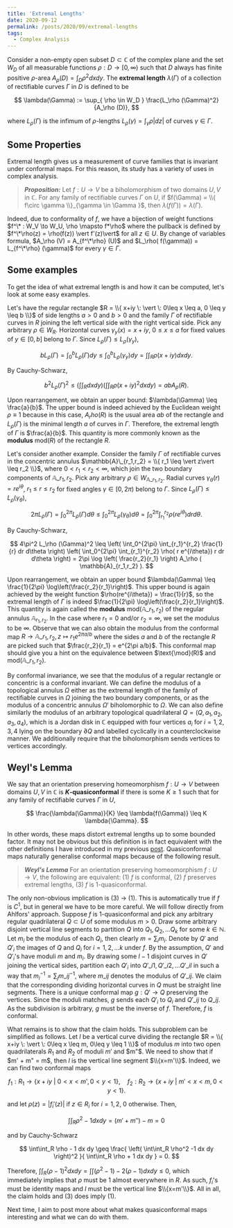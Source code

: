 ```yaml
---
title: 'Extremal Lengths'
date: 2020-09-12
permalink: /posts/2020/09/extremal-lengths
tags:
  - Complex Analysis
---
```


Consider a non-empty open subset $D \subset \mathbb{C}$ of the complex plane and the set $W_D$ of all measurable functions $\rho : D \to [0,\infty)$ such that $D$ always has finite positive $\rho$-area $A_\rho (D) = \int_D \rho^2 dx dy$. The **extremal length** $\lambda(\Gamma)$ of a collection of rectifiable curves $\Gamma$ in $D$ is defined to be

$$
\lambda(\Gamma) := \sup_{ \rho \in W_D } \frac{L_\rho (\Gamma)^2}{A_\rho (D)},
$$

where $L_{\rho} (\Gamma)$ is the infimum of $\rho$-lengths $L_\rho (\gamma) = \int_\gamma \rho \vert dz\vert$ of curves $\gamma \in \Gamma$.

## Some Properties

Extremal length gives us a measurement of curve families that is invariant under conformal maps. For this reason, its study has a variety of uses in complex analysis.

> **_Proposition:_** Let $f: U \to V$ be a biholomorphism of two domains $U, V$ in $\mathbb{C}$. For any family of rectifiable curves $\Gamma$ on $U$, if $f(\Gamma) = \\{ f\circ \gamma \\}_{\gamma \in \Gamma }$, then $\lambda( f(\Gamma) ) = \lambda( \Gamma)$.

Indeed, due to conformality of $f$, we have a bijection of weight functions $f^\* : W_V \to W_U, \rho \mapsto f*\rho$ where the pullback is defined by $f^\*\rho(z) = \rho(f(z)) \vert f'(z)\vert$ for all $z \in U$. By change of variables formula, $A_\rho (V) = A_{f^\*\rho} (U)$ and $L_\rho( f(\gamma)) = L_{f^\*\rho} (\gamma)$ for every $\gamma \in \Gamma$.

## Some examples

To get the idea of what extremal length is and how it can be computed, let's look at some easy examples.

Let's have the regular rectangle $R = \\{ x+iy \: \vert \: 0\leq x \leq a, 0 \leq y \leq b \\}$ of side lengths $a>0$ and $b > 0$ and the family $\Gamma$ of rectifiable curves in $R$ joining the left vertical side with the right vertical side. Pick any arbitrary $\rho \in W_R$. Horizontal curves $\gamma_y(x) = x+iy$, $0 \leq x\leq a$ for fixed values of $y \in [0,b]$ belong to $\Gamma$. Since $L_{\rho} (\Gamma) \leq L_\rho (\gamma_y)$,

$$
b L_\rho (\Gamma) = \int_0^b L_\rho (\Gamma) dy \leq \int_0^b L_\rho (\gamma_y) dy = \int \int_R \rho(x+iy) dx dy.
$$

By Cauchy-Schwarz,

$$
b^2 L_\rho (\Gamma)^2 \leq \left( \int\int_R dx dy \right) \left( \int\int_R \rho(x+iy)^2 dx dy\right) = ab A_\rho (R).
$$

Upon rearrangement, we obtain an upper bound: $\lambda(\Gamma) \leq \frac{a}{b}$. The upper bound is indeed achieved by the Euclidean weight $\rho \equiv 1$ because in this case, $A_rho(R)$ is the usual area $ab$ of the rectangle and $L_\rho (\Gamma)$ is the minimal length $a$ of curves in $\Gamma$. Therefore, the extremal length of $\Gamma$ is $\frac{a}{b}$. This quantity is more commonly known as the **modulus** $\text{mod}(R)$ of the rectangle $R$.

Let's consider another example. Consider the family $\Gamma$ of rectifiable curves in the concentric annulus $\mathbb{A}\_{r_1,r_2} = \\{ r_1 \leq \vert z\vert \leq r_2 \\}$, where $0<r_1<r_2<\infty$, which join the two boundary components of $\mathbb{A}\_{r_1,r_2}$. Pick any arbitrary $\rho \in W_{\mathbb{A}\_{r_1,r_2}}$. Radial curves $\gamma_\theta(r) = re^{i\theta}$, $r_1 \leq r \leq r_2$ for fixed angles $\gamma \in [0,2\pi)$ belong to $\Gamma$. Since $L_{\rho} (\Gamma) \leq L_\rho (\gamma_\theta)$,

$$
2\pi L_\rho(\Gamma) = \int_0^{2\pi} L_\rho(\Gamma) d\theta \leq \int_0^{2\pi} L_\rho(\gamma_\theta) d\theta = \int_0^{2\pi} \int_{r_1}^{r_2} \rho(re^{i\theta}) dr d\theta.
$$

By Cauchy-Schwarz,

$$
4\pi^2 L_\rho (\Gamma)^2 \leq \left( \int_0^{2\pi} \int_{r_1}^{r_2} \frac{1}{r} dr d\theta \right) \left( \int_0^{2\pi} \int_{r_1}^{r_2} \rho( r e^{i\theta}) r dr d\theta \right) = 2\pi \log \left( \frac{r_2}{r_1} \right) A_\rho ( \mathbb{A}_{r_1,r_2} ).
$$

Upon rearrangement, we obtain an upper bound $\lambda(\Gamma) \leq \frac{1}{2\pi} \log\left(\frac{r_2}{r_1}\right)$. This upper bound is again achieved by the weight function $\rho(re^{i\theta}) = \frac{1}{r}$, so the extremal length of $\Gamma$ is indeed $\frac{1}{2\pi} \log\left(\frac{r_2}{r_1}\right)$. This quantity is again called the **modulus** $\text{mod}(\mathbb{A}\_{r_1,r_2})$ of the regular annulus $\mathbb{A}_{r_1,r_2}$. In the case where $r_1 = 0$ and/or $r_2 = \infty$, we set the modulus to be $\infty$. Observe that we can also obtain the modulus from the conformal map $R \to \mathbb{A}\_{r_1,r_2}, z \mapsto r_1 e^{2\pi a/b}$ where the sides $a$ and $b$ of the rectangle $R$ are picked such that $\frac{r_2}{r_1} = e^{2\pi a/b}$. This conformal map should give you a hint on the equivalence between $\text{\mod}(R)$ and $\text{mod}(\mathbb{A}\_{r_1,r_2})$.

By conformal invariance, we see that the modulus of a regular rectangle or concentric is a conformal invariant. We can define the modulus of a topological annulus $\Omega$ either as the extremal length of the family of rectifiable curves in $\Omega$ joining the two boundary components, or as the modulus of a concentric annulus $\Omega'$ biholomorphic to $\Omega$. We can also define similarly the modulus of an arbitrary topological quadrilateral $Q = (Q,a_1,a_2,a_3,a_4)$, which is a Jordan disk in $\mathbb{C}$ equipped with four vertices $a_i$ for $i=1,2,3,4$ lying on the boundary $\partial Q$ and labelled cyclically in a counterclockwise manner. We additionally require that the biholomorphism sends vertices to vertices accordingly.

## Weyl's Lemma

We say that an orientation preserving homeomorphism $f: U \to V$ between domains $U,V$ in $\mathbb{C}$ is **$K$-quasiconformal** if there is some $K \geq 1$ such that for any family of rectifiable curves $\Gamma$ in $U$,

$$
\frac{\lambda(\Gamma)}{K} \leq \lambda{f(\Gamma)} \leq K \lambda{\Gamma}.
$$

In other words, these maps distort extremal lengths up to some bounded factor. It may not be obvious but this definition is in fact equivalent with the other definitions I have introduced in my previous [post](/posts/2020/08/quasiconformal-maps). Quasiconformal maps naturally generalise conformal maps because of the following result.

> **_Weyl's Lemma_** For an orientation preserving homeomorphism $f: U \to V$, the following are equivalent:
> (1) $f$ is conformal,
> (2) $f$ preserves extremal lengths,
> (3) $f$ is 1-quasiconformal.

The only non-obvious implication is (3) $\rightarrow$ (1). This is automatically true if $f$ is $C^1$, but in general we have to be more careful. We will follow directly from Ahlfors' approach. Suppose $f$ is $1$-quasiconformal and pick any arbitrary regular quadrilateral $Q \subset U$ of some modulus $m>0$. Draw some arbitrary disjoint vertical line segments to partition $Q$ into $Q_1, Q_2, \ldots Q_k$ for some $k\in \mathbb{N}$. Let $m_i$ be the modulus of each $Q_i$, then clearly $m = \sum_i m_i$. Denote by $Q'$ and $Q'_i$ the images of $Q$ and $Q_i$ for $i = 1, 2,\ldots k$ under $f$. By the assumption, $Q'$ and $Q'_i$'s have moduli $m$ and $m_i$. By drawing some $l-1$ disjoint curves in $Q'$ joining the vertical sides, partition each $Q'_i$ into $Q'\_{i1}, Q'\_{i2}, \ldots Q'\_{il}$ in such a way that $m_i^{-1} = \sum_j m\_{ij}^{-1}$, where $m\_{ij}$ denotes the modulus of $Q'\_{ij}$. We claim that the corresponding dividing horizontal curves in $Q$ must be straight line segments. There is a unique conformal map $g : Q' \to Q$ preserving the vertices. Since the moduli matches, $g$ sends each $Q'_i$ to $Q_i$ and $Q'\_{ij}$ to $Q\_{ij}$. As the subdivision is arbitrary, $g$ must be the inverse of $f$. Therefore, $f$ is conformal.

What remains is to show that the claim holds. This subproblem can be simplified as follows. Let $l$ be a vertical curve dividing the rectangle $R = \\{ x+iy \: \vert \: 0\leq x \leq m, 0\leq y \leq 1 \\}$ of modulus $m$ into two open quadrilaterals $R_1$ and $R_2$ of moduli $m'$ and $m"$. We need to show that if $m' + m" = m$, then $l$ is the vertical line segment $\\{x=m'\\}$. Indeed, we can find two conformal maps

$$
f_1 : R_1 \to \{ x+iy \: \vert \: 0<x< m', 0 <y<1 \}, \quad f_2 : R_2 \to \{ x+iy \: \vert \: m'< x < m, 0 <y < 1 \}.
$$

and let $\rho(z) = \vert f_i'(z)\vert$ if $z \in R_i$ for $i=1,2$, $0$ otherwise. Then,

$$
\int\int_R \rho^2 -1 dx dy = (m'+m'')-m = 0
$$

and by Cauchy-Schwarz

$$
\int\int_R \rho - 1 dx dy \geq \frac{ \left( \int\int_R \rho^2 -1 dx dy \right)^2 }{ \int\int_R \rho + 1 dx dy } = 0.
$$

Therefore, $\int\int_R (\rho-1)^2 dx dy = \int\int (\rho^2 - 1) - 2(\rho -1) dx dy \leq 0$, which immediately implies that $\rho$ must be $1$ almost everywhere in $R$. As such, $f_i$'s must be identity maps and $l$ must be the vertical line $\\{x=m'\\}$. All in all, the claim holds and (3) does imply (1).

Next time, I aim to post more about what makes quasiconformal maps interesting and what we can do with them.
